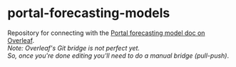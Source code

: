 # portal-forecasting-models
Repository for connecting with the [Portal forecasting model doc on Overleaf](https://www.overleaf.com/12556055dvthwndmdmrm).  
*Note: Overleaf's Git bridge is not perfect yet.  
So, once you're done editing you'll need to do a manual bridge (pull-push)*.